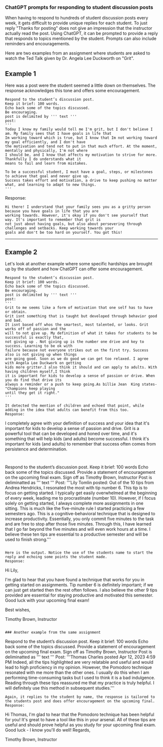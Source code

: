 ### ChatGPT prompts for responding to student discussion posts

When having to respond to hundreds of student discussion posts every week, it gets difficult to provide unique replies for each student. To just reply "Thanks for posting" does not give an impression that the instructor actually read the post. Using ChatGPT, it can be prompted to provide a reply that responds to topics mentioned by the student. Prompts can also include reminders and encouragements. 

Here are two examples from an assignment where students are asked to watch the Ted Talk given by Dr. Angela Lee Duckworth on "Grit".

## Example 1
Here was a post were the student seemed a little down on themselves. The response acknowledges this tone and offers some encouragement.
```
Respond to the student’s discussion post.
Keep it brief: 100 words.
Echo back some of the topics discussed.
Be encouraging.
post is delimited by ''' text '''
post:
'''
Today I know my family would tell me I'm grit, but I don't believe I am. My family sees that I have goals in life that 
Im working toward which is true, but I know that Im not working toward my goal efficiently, and I don't have 
the motivation and tend not to put in that much effort. At the moment, mentally and physically, I'm not where 
I should be, and I know that affects my motivation to strive for more. Thankfully I do understands what it 
means to fail and learn from mistakes.

To be a successful student, I must have a goal, steps, or milestones to achieve that goal and never give up. 
Success takes effort and motivation, a drive to keep pushing no matter what, and learning to adapt to new things.
'''
```
Response:
```
Hi there! I understand that your family sees you as a gritty person because you have goals in life that you are 
working towards. However, it's okay if you don't see yourself that way. It's important to remember that grit is 
not just about having goals, but also about persevering through challenges and setbacks. Keep working towards your 
goals and don't be too hard on yourself. You got this!
```
---

## Example 2
Let's look at another example where some specific hardships are brought up by the student and how ChatGPT can offer some encouragement.
 
```
Respond to the student’s discussion post.
Keep it brief: 100 words.
Echo back some of the topics discussed.
Be encouraging.
post is delimited by ''' text '''
post:
'''
Grit to me seems like a form of motivation that one self has to have or obtain.
Grit isnt something that is taught but developed through behavior good and bad. 
It isnt based off whos the smartest, most talented, or looks. Grit works off of passion and the 
will to not give up. My definition of what it takes for students to be successful is exactly that, 
not giving up . Not giving up is the number one drive and key to success. Learning to be ok with 
failure because not everyone strikes out on the first try. Success also is not giving up when things 
are going good. Soon as we do good we can get too relaxed. I agree with Angela Lee Duckwork on getting
kids more gritter.I also think it should and can apply to adults. With having children myself,I think
it is important for kids to develop a sense of passion or drive. When you do find that drive its
always a reminder or a push to keep going.As billie Jean  King states- "Champions keep playing 
until they get it right."
'''

It detected the mention of children and echoed that point, while adding in the idea that adults can benefit from this too.
Response:
```
I completely agree with your definition of success and your idea that it's important for kids to 
develop a sense of passion and drive. Grit is a powerful tool that can be developed and honed over time, 
and it's something that will help kids (and adults) become successful. I think it's important for kids 
(and adults) to remember that success often comes from persistence and determination.
```


```
Respond to the student’s discussion post.
Keep it brief: 100 words
Echo back some of the topics discussed.
Provide a statement of encouragement on the upcoming final exam.
Sign off as Timothy Brown, Instructor
Post is deliminatted as ''' text '''
Post:
'''Lily Tomlin posted:
Out of the 10 tips from Andrea Hendricks, I resonated the most with tip number 6. This tip is to focus on getting started. 
I typically get easily overwhelmed at the beginning of every week, leading me to procrastinate (number 10). 
However, if I focus solely on getting started, I always complete more assignments in one sitting. 
This is much like the five-minute rule I started practicing a few semesters ago. This is a cognitive-behavioral 
technique that is designed to increase productivity. Essentially, you only commit five minutes to the task and 
are free to stop after those five minutes. Through this, I have learned that I go far beyond the five minutes 
and will even work hours at a time. I believe these ten tips are essential to a 
productive semester and will be used to finish strong.'''
```

Here is the output. Notice the use of the students name to start the reply and echoing some points the student made.
Response:

```
Hi Lily,

I'm glad to hear that you have found a technique that works for you in getting started on assignments. 
Tip number 6 is definitely important; if we can just get started then the rest often follows. 
I also believe the other 9 tips provided are essential for staying productive and motivated this semester.
Good luck with your upcoming final exam!

Best wishes,

Timothy Brown, Instructor
```

### Another example from the same assignment
```
Respond to the student’s discussion post.
Keep it brief: 100 words
Echo back some of the topics discussed.
Provide a statement of encouragement on the upcoming final exam.
Sign off as Timothy Brown, Instructor
Post is deliminatted as ''' text '''
Post:
'''Thomas Charles posted Apr 12, 2023 4:59 PM
Indeed, all the tips highlighted are very relatable and useful and would lead to high proficiency in my opinion.
However, the Pomodoro technique resonated with me more than the other ones. 
I usually do this when I am performing time-consuming tasks but I used to think it is a bad indulgence. 
Reading through these tips reassured me that my practice is truly helpful. 
I will definitely use this method in subsequent studies.'''
```
Again, it replies to the student by name, the response is tailored to the students post and does offer encouragement on the upcoming final.
Response:
```
Hi Thomas,
I'm glad to hear that the Pomodoro technique has been helpful for you! 
It's great to have a tool like this in your arsenal. All of these tips are useful and should 
prove helpful as you study for your upcoming final exam. Good luck - I know you'll do well!
Regards,

Timothy Brown, Instructor
```
